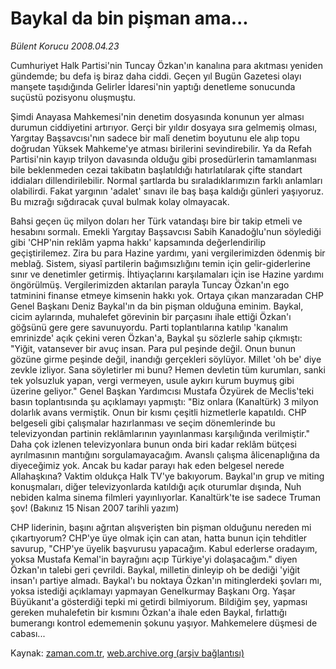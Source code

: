 # Baykal da bin pişman ama...

*Bülent Korucu 2008.04.23*

<tr><td class="metin" colspan="2" style="padding-top: 20px; padding-left: 5px; padding-right: 10px;">Cumhuriyet Halk Partisi'nin Tuncay Özkan'ın kanalına para akıtması yeniden gündemde; bu defa iş biraz daha ciddi. Geçen yıl Bugün Gazetesi olayı manşete taşıdığında Gelirler İdaresi'nin yaptığı denetleme sonucunda suçüstü pozisyonu oluşmuştu.</td></tr><tr><td class="metin" colspan="2" style="padding-top: 20px; padding-left: 5px; padding-right: 10px;"><p>Şimdi Anayasa Mahkemesi'nin denetim dosyasında konunun yer alması durumun ciddiyetini artırıyor. Gerçi bir yıldır dosyaya sıra gelmemiş olması, Yargıtay Başsavcısı'nın sadece bir malî denetim boyutunu ele alıp topu doğrudan Yüksek Mahkeme'ye atması birilerini sevindirebilir. Ya da Refah Partisi'nin kayıp trilyon davasında olduğu gibi prosedürlerin tamamlanması bile beklenmeden cezai takibatın başlatıldığı hatırlatılarak çifte standart iddiaları dillendirilebilir. Normal şartlarda bu sıraladıklarımızın farklı anlamları olabilirdi. Fakat yargının 'adalet' sınavı ile baş başa kaldığı günleri yaşıyoruz. Bu mızrağı sığdıracak çuval bulmak kolay olmayacak. 
<p>Bahsi geçen üç milyon doları her Türk vatandaşı bire bir takip etmeli ve hesabını sormalı. Emekli Yargıtay Başsavcısı Sabih Kanadoğlu'nun söylediği gibi 'CHP'nin reklâm yapma hakkı' kapsamında değerlendirilip geçiştirilemez. Zira bu para Hazine yardımı, yani vergilerimizden ödenmiş bir meblağ. Sistem, siyasî partilerin bağımsızlığını temin için gelir-giderlerine sınır ve denetimler getirmiş. İhtiyaçlarını karşılamaları için ise Hazine yardımı öngörülmüş. Vergilerimizden aktarılan parayla Tuncay Özkan'ın ego tatminini finanse etmeye kimsenin hakkı yok. Ortaya çıkan manzaradan CHP Genel Başkanı Deniz Baykal'ın da bin pişman olduğuna eminim. Baykal, cicim aylarında, muhalefet görevinin bir parçasını ihale ettiği Özkan'ı göğsünü gere gere savunuyordu. Parti toplantılarına katılıp 'kanalım emrinizde' açık çekini veren Özkan'a, Baykal şu sözlerle sahip çıkmıştı: "Yiğit, vatansever bir avuç insan. Para pul peşinde değil. Onun bunun gözüne girme peşinde değil, inandığı gerçekleri söylüyor. Millet 'oh be' diye zevkle izliyor. Sana söyletirler mi bunu? Hemen devletin tüm kurumları, sanki tek yolsuzluk yapan, vergi vermeyen, usule aykırı kurum buymuş gibi üzerine geliyor." Genel Başkan Yardımcısı Mustafa Özyürek de Meclis'teki basın toplantısında şu açıklamayı yapmıştı: "Biz onlara (Kanaltürk) 3 milyon dolarlık avans vermiştik. Onun bir kısmı çeşitli hizmetlerle kapatıldı. CHP belgeseli gibi çalışmalar hazırlanması ve seçim dönemlerinde bu televizyondan partinin reklâmlarının yayınlanması karşılığında verilmiştir." Daha çok izlenen televizyonlara bunun onda biri kadar reklâm bütçesi ayrılmasının mantığını sorgulamayacağım. Avanslı çalışma âlicenaplığına da diyeceğimiz yok. Ancak bu kadar parayı hak eden belgesel nerede Allahaşkına? Vaktim oldukça Halk TV'ye bakıyorum. Baykal'ın grup ve miting konuşmaları, diğer televizyonlarda katıldığı açık oturumlar dışında, Nuh nebiden kalma sinema filmleri yayınlıyorlar. Kanaltürk'te ise sadece Truman şov! (Bakınız 15 Nisan 2007 tarihli yazım)
<p>CHP liderinin, başını ağrıtan alışverişten bin pişman olduğunu nereden mi çıkartıyorum? CHP'ye üye olmak için can atan, hatta bunun için tehditler savurup, "CHP'ye üyelik başvurusu yapacağım. Kabul ederlerse oradayım, yoksa Mustafa Kemal'in bayrağını açıp Türkiye'yi dolaşacağım." diyen Özkan'ın talebi geri çevrildi. Baykal, milletin dinleyip oh be dediği 'yiğit insan'ı partiye almadı. Baykal'ı bu noktaya Özkan'ın mitinglerdeki şovları mı, yoksa istediği açıklamayı yapmayan Genelkurmay Başkanı Org. Yaşar Büyükanıt'a gösterdiği tepki mi getirdi bilmiyorum. Bildiğim şey, yapması gereken muhalefetin bir kısmını Özkan'a ihale eden Baykal, fırlattığı bumerangı kontrol edememenin şokunu yaşıyor. Mahkemelere düşmesi de cabası... <br/></p></p></p></td></tr>

Kaynak: [zaman.com.tr](http://zaman.com.tr/yazar.do?yazino=680207), [web.archive.org (arşiv bağlantısı)](http://web.archive.org/web/20080622174336/http://www.zaman.com.tr:80/yazar.do?yazino=680207)

